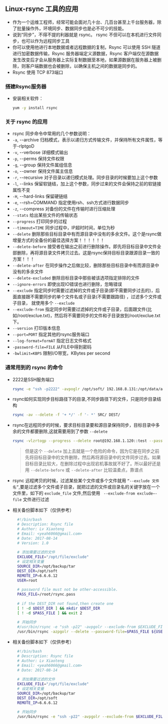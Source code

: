 ## Linux-rsync 工具的应用
- 作为一个运维工程师，经常可能会面对几十台、几百台甚至上千台服务器，除了批量操作外，环境同步、数据同步也是必不可少的技能。
- 说到“同步”，不得不提的利器就是 rsync。 rsync 不但可以在本机进行文件同步，也可以作为远程同步工具
- 你可以使用他进行本地数据或者远程数据的复制，Rsync 可以使用 SSH 隧道进行加密数据传输，Rsync 服务器端定义源数据，Rsync 客户端仅在源数据发生改变后才会从服务器上实际复制数据至本地，如果源数据在服务器上被删除，则客户端数据也会被删除，以确保主机之间的数据是同步的。
- Rsync 使用 TCP 873端口

### 搭建Rsync服务器
- 安装相关软件：
  ```bash
  yum -y install rsync
  ```

### 关于 rsync 的应用
- rsync 同步命令中常用的几个参数说明：
- `-a`, --archive 归档模式，表示以递归方式传输文件，并保持所有文件属性，等于-rlptgoD
- `-v`, --verbose 详细模式输出
- `-p`, --perms 保持文件权限
- `-g`, --group 保持文件属组信息
- `-o`, --owner 保持文件属主信息
- `-r`, --recursive 对子目录以递归模式处理。同步目录的时候要加上这个参数
- `-l`, --links 保留软链结，加上这个参数，同步过来的文件会保持之前的软链接属性不变
- `-H`, --hard-links 保留硬链结
- `-e`, --rsh=COMMAND 指定使用rsh、ssh方式进行数据同步
- `-z`, --compress 对备份的文件在传输时进行压缩处理
- `--stats` 给出某些文件的传输状态
- `--progress` 打印同步的过程
- `--timeout=TIME` 同步过程中，IP超时时间，单位为秒
- `--delete` 删除那些目标目录中有而源目录中没有的多余文件。这个是rsync做增量方式的全备份的最佳选择方案！！！！！！
- `--delete-before` 接受者在输出之前进行删除操作。即先将目标目录中文件全部删除，再将源目录文件拷贝过去。这是rsync保持目标目录跟源目录一致的方案！！！
- `--delete-after` 在同步操作之后做比较，删除那些目标目录中有而源目录中没有的多余文件
- `--delete-excluded` 删除目标目录中那些被该选项指定排除的文件
- `--ignore-errors` 即使出现IO错误也进行删除，忽略错误
- `--exclude` 指定同步时需要过滤掉的文件或子目录(即不需要同步过去的)，后面直接跟不需要同步的单个文件名或子目录(不需要跟路径) ，过滤多个文件或子目录，  就使用多个 `--exclude`
- `--exclude-from` 指定同步时需要过滤掉的文件或子目录，后面跟文件(比如/root/exclue.txt)，然后将不需要同步的文件和子目录放到/root/exclue.txt下。
- `--version` 打印版本信息
- `--port=PORT` 指定其他的rsync服务端口
- `--log-format=formAT` 指定日志文件格式
- `-password-file=FILE` 从FILE中得到密码
- `-bwlimit=KBPS` 限制I/O带宽，KBytes per second

### 通常用到的 rsync 的命令
- 2222是SSH服务端口
  ```bash
  rsync -e "ssh -p2222" -avpoglr /opt/soft/ 192.168.8.131:/opt/data/app
  ```
- rsync如何实现同步目标路径下的目录,不同步路径下的文件，只是同步目录结构
  ```bash
  rsync -av --delete -f '+ */' -f '- *' SRC/ DEST/
  ```
- rsync在远程同步的时候，要求目标目录要和源目录保持同步，目标目录中多余的文件都要删除,这就需要用到了参数 `--delete`
  ```bash
  rsync -vlzrtogp --progress --delete root@192.168.1.120::test --password-file=/root/192.168.1.115 /root/2013/
  ```
  
  > 但是这个 `--delete` 加上去就是一个危险的命令，因为它是在同步之前先将目标目录中的文件删除，然后再将源目录中的文件同步过去。如果目标目录比较大，在删除过程中出现宕机事故就不好了。所以最好还是用 `--delete-before` 或 `--delete-after` 比较温柔点，靠谱点
- rsync 远程拷贝的时候，过滤某些某个文件或多个文件就用 `“--exclude 文件名”`,要是过滤多个文件或子目录，就把过滤的文件或目录名的关键字放在一个文件里，如下的 `exclude_file` 文件,然后使用 ` --exclude-from exclude—-file` 文件进行过滤
- 相关备份脚本如下（仅供参考）
  ```bash
    #!/bin/bash
    # Description: Rsync file
    # Author: Lv Xiaoteng
    # Email: <yeah6066@gmail.com>
    # Date: 2017-08-14
    # Version: 1.0
    
    # 添加需要过滤的文件
    EXCLUDE_FILE="/opt/file/exclude"
    # 设定相关变量
    SOURCE_DIR=/opt/backup/tar
    DEST_DIR=/opt/soft
    REMOTE_IP=6.6.6.12
    USER=root
    
    # password file must not be other-accessible.
    PASS_FILE=/root/rsync.pass
    
    # if the DEST_DIR not found,then create one
    [ ! -d $DEST_DIR ] && mkdir $DEST_DIR
    [ ! -d $PASS_FILE ] && exit 2
    
    # 开始同步
    #/usr/bin/rsync -e "ssh -p22" -avpgolr --exclude-from $EXCLUDE_FILE $SOURCE_DIR $REMOTE_IP:$DEST_DIR
    /usr/bin/rsync -azpgolr --delete --password-file=$PASS_FILE ${USER}@${REMOTE_IP}::$SOURCE_DIR $DEST_DIR/$(date +%Y%m%d)
  ```
- 相关备份脚本如下（仅供参考）
  ```bash
    #!/bin/bash
    # Description: Rsync file
    # Author: Lv Xiaoteng
    # Email: <yeah6066@gmail.com>
    # Date: 2017-08-14
    
    # 添加需要过滤的文件
    EXCLUDE_FILE="/opt/file/exclude"
    # 设定相关变量
    SOURCE_DIR=/opt/backup/tar
    DEST_DIR=/opt/soft
    REMOTE_IP=6.6.6.12
    
    # 开始同步
    /usr/bin/rsync -e "ssh -p22" -avpgolr --exclude-from $EXCLUDE_FILE $SOURCE_DIR $REMOTE_IP:$DEST_DIR
  ```
    
